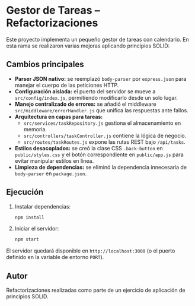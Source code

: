 # Gestor de Tareas – Refactorizaciones

Este proyecto implementa un pequeño gestor de tareas con calendario. En esta rama se realizaron varias mejoras aplicando principios SOLID:

## Cambios principales
- **Parser JSON nativo:** se reemplazó `body-parser` por `express.json` para manejar el cuerpo de las peticiones HTTP.
- **Configuración aislada:** el puerto del servidor se mueve a `src/config/index.js`, permitiendo modificarlo desde un solo lugar.
- **Manejo centralizado de errores:** se añadió el middleware `src/middleware/errorHandler.js` que unifica las respuestas ante fallos.
- **Arquitectura en capas para tareas:**
  - `src/services/taskRepository.js` gestiona el almacenamiento en memoria.
  - `src/controllers/taskController.js` contiene la lógica de negocio.
  - `src/routes/taskRoutes.js` expone las rutas REST bajo `/api/tasks`.
- **Estilos desacoplados:** se creó la clase CSS `.back-button` en `public/styles.css` y el botón correspondiente en `public/app.js` para evitar manipular estilos en línea.
- **Limpieza de dependencias:** se eliminó la dependencia innecesaria de `body-parser` en `package.json`.

## Ejecución
1. Instalar dependencias:
   ```bash
   npm install
   ```
2. Iniciar el servidor:
   ```bash
   npm start
   ```

El servidor quedará disponible en `http://localhost:3000` (o el puerto definido en la variable de entorno `PORT`).

## Autor
Refactorizaciones realizadas como parte de un ejercicio de aplicación de principios SOLID.